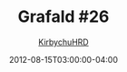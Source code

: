 ---
title: "Grafald #26"
type: "image"
date: 2012-08-15T03:00:00-04:00
draft: false
categories:
- comics
- collaborations
tags:
- grafald
image_path: "/projects/grafald/comics/img/2012/26.png"
alt_text: ""
is_subpage: true
author: "[KirbychuHRD](https://cohost.org/KirbychuHRD)"
---